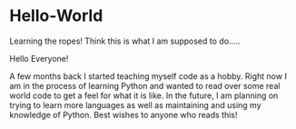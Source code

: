 # Hello-World
Learning the ropes!
Think this is what I am supposed to do.....

Hello Everyone!

A few months back I started teaching myself code as a hobby. Right now I am in
the process of learning Python and wanted to read over some real world code to 
get a feel for what it is like. In the future, I am planning on trying to learn more
languages as well as maintaining and using my knowledge of Python. Best wishes to 
anyone who reads this!
